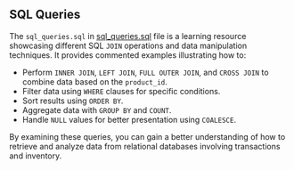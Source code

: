 ## SQL Queries

The `sql_queries.sql` in [sql_queries.sql](sql_queries.sql) file is a learning resource showcasing different SQL `JOIN` operations and data manipulation techniques. It provides commented examples illustrating how to:

* Perform `INNER JOIN`, `LEFT JOIN`, `FULL OUTER JOIN`, and `CROSS JOIN` to combine data based on the `product_id`.
* Filter data using `WHERE` clauses for specific conditions.
* Sort results using `ORDER BY`.
* Aggregate data with `GROUP BY` and `COUNT`.
* Handle `NULL` values for better presentation using `COALESCE`.

By examining these queries, you can gain a better understanding of how to retrieve and analyze data from relational databases involving transactions and inventory.

